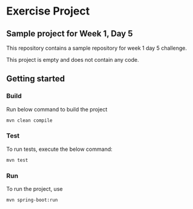 # Exercise Project
## Sample project for Week 1, Day 5

This repository contains a sample repository for week 1 day 5 challenge.

This project is empty and does not contain any code.

## Getting started

### Build

Run below command to build the project
```bash
mvn clean compile
```

### Test

To run tests, execute the below command:
```bash
mvn test
```

### Run
To run the project, use
```bash
mvn spring-boot:run 
```
